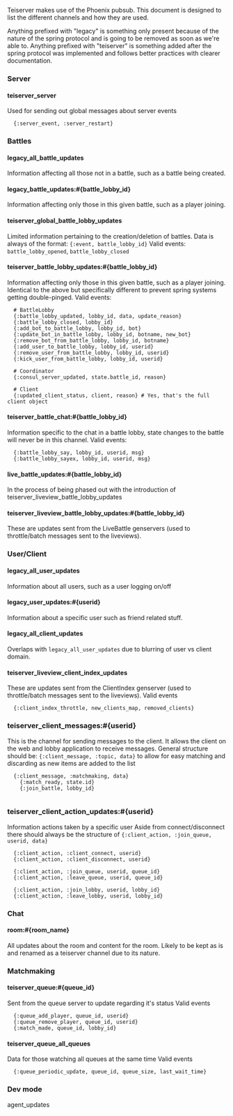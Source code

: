 Teiserver makes use of the Phoenix pubsub. This document is designed to list the different channels and how they are used.

Anything prefixed with "legacy" is something only present because of the nature of the spring protocol and is going to be removed as soon as we're able to.
Anything prefixed with "teiserver" is something added after the spring protocol was implemented and follows better practices with clearer documentation.

### Server
#### teiserver_server
Used for sending out global messages about server events
```
  {:server_event, :server_restart}
```

### Battles
#### legacy_all_battle_updates
Information affecting all those not in a battle, such as a battle being created.

#### legacy_battle_updates:#{battle_lobby_id}
Information affecting only those in this given battle, such as a player joining.

#### teiserver_global_battle_lobby_updates
Limited information pertaining to the creation/deletion of battles.
Data is always of the format: `{:event, battle_lobby_id}`
Valid events: `battle_lobby_opened`, `battle_lobby_closed`

#### teiserver_battle_lobby_updates:#{battle_lobby_id}
Information affecting only those in this given battle, such as a player joining. Identical to the above but specifically different to prevent spring systems getting double-pinged.
Valid events:
```
  # BattleLobby
  {:battle_lobby_updated, lobby_id, data, update_reason}
  {:battle_lobby_closed, lobby_id}
  {:add_bot_to_battle_lobby, lobby_id, bot}
  {:update_bot_in_battle_lobby, lobby_id, botname, new_bot}
  {:remove_bot_from_battle_lobby, lobby_id, botname}
  {:add_user_to_battle_lobby, lobby_id, userid}
  {:remove_user_from_battle_lobby, lobby_id, userid}
  {:kick_user_from_battle_lobby, lobby_id, userid}
  
  # Coordinator
  {:consul_server_updated, state.battle_id, reason}

  # Client
  {:updated_client_status, client, reason} # Yes, that's the full client object
```

#### teiserver_battle_chat:#{battle_lobby_id}
Information specific to the chat in a battle lobby, state changes to the battle will never be in this channel.
Valid events:
```
  {:battle_lobby_say, lobby_id, userid, msg}
  {:battle_lobby_sayex, lobby_id, userid, msg}
```

#### live_battle_updates:#{battle_lobby_id}
In the process of being phased out with the introduction of teiserver_liveview_battle_lobby_updates

#### teiserver_liveview_battle_lobby_updates:#{battle_lobby_id}
These are updates sent from the LiveBattle genservers (used to throttle/batch messages sent to the liveviews).

### User/Client
#### legacy_all_user_updates
Information about all users, such as a user logging on/off

#### legacy_user_updates:#{userid}
Information about a specific user such as friend related stuff.

#### legacy_all_client_updates
Overlaps with `legacy_all_user_updates` due to blurring of user vs client domain.

#### teiserver_liveview_client_index_updates
These are updates sent from the ClientIndex genserver (used to throttle/batch messages sent to the liveviews).
Valid events
```
  {:client_index_throttle, new_clients_map, removed_clients}
```

### teiserver_client_messages:#{userid}
This is the channel for sending messages to the client. It allows the client on the web and lobby application to receive messages.
General structure should be: `{:client_message, :topic, data}` to allow for easy matching and discarding as new items are added to the list
```
  {:client_message, :matchmaking, data}
    {:match_ready, state.id}
    {:join_battle, lobby_id}
  
```

### teiserver_client_action_updates:#{userid}
Information actions taken by a specific user
Aside from connect/disconnect there should always be the structure of `{:client_action, :join_queue, userid, data}`
```
  {:client_action, :client_connect, userid}
  {:client_action, :client_disconnect, userid}

  {:client_action, :join_queue, userid, queue_id}
  {:client_action, :leave_queue, userid, queue_id}

  {:client_action, :join_lobby, userid, lobby_id}
  {:client_action, :leave_lobby, userid, lobby_id}
```


### Chat
#### room:#{room_name}
All updates about the room and content for the room. Likely to be kept as is and renamed as a teiserver channel due to its nature.

### Matchmaking
#### teiserver_queue:#{queue_id}
Sent from the queue server to update regarding it's status
Valid events
```
  {:queue_add_player, queue_id, userid}
  {:queue_remove_player, queue_id, userid}
  {:match_made, queue_id, lobby_id}
```

#### teiserver_queue_all_queues
Data for those watching all queues at the same time
Valid events
```
  {:queue_periodic_update, queue_id, queue_size, last_wait_time}
```


### Dev mode
agent_updates